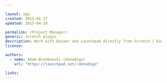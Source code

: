 ```yaml
---

layout: app
created: 2015-01-17
updated: 2015-04-28

permalink: /Project Manager/
generic: Scratch plugin
description: Work with Bazaar and Launchpad directly from Scratch / Euclide IDE
license:

authors:
  - name: Adam Bieńkowski (donadigo)
    url: "https://launchpad.net/~donadigo"

links:
---
```

